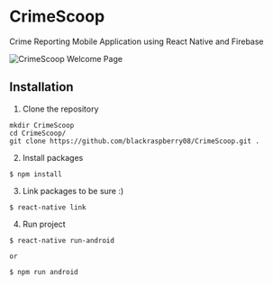 # CrimeScoop
Crime Reporting Mobile Application using React Native and Firebase

![CrimeScoop Welcome Page](https://imgur.com/bC8yNtm)

## Installation
1. Clone the repository
```
mkdir CrimeScoop
cd CrimeScoop/
git clone https://github.com/blackraspberry08/CrimeScoop.git .
```
2. Install packages
```
$ npm install
```

3. Link packages to be sure :)
```
$ react-native link
```

4. Run project
```
$ react-native run-android

or

$ npm run android
```
